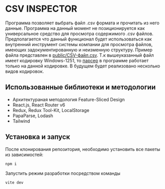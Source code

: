 # CSV INSPECTOR

Программа позволяет выбрать файл .csv формата и прочитать из него данные.
Программа на данный момент не позиционируется как универсальное средство для просмотра содержимого .csv файлов. Предполагается что данный функционал будет использоваться как внутренний инструмент системы компании для просмотра файлов, имеющих задокументированную и неизменную структуру. Пример файла представлен в [public/CSV-файл.csv](https://github.com/Tionlierite/csv-inspector/blob/main/public/CSV-%D1%84%D0%B0%D0%B9%D0%BB.csv).
Т.к вышеуказанный файл имеет кодировку Windows-1251, то [парсер](https://github.com/Tionlierite/csv-inspector/blob/main/src/features/ChooseFileButton/csvParser.js) в программе работает только на данной кодировке. В будущем будет реализовано несколько видов кодировок. 
## Использованные библиотеки и методологии
* Архитектураная методология Feature-Sliced Design
* React.js, React Router v6
* Redux, Redux Tool-Kit, LocalStorage
* PapaParse, Lodash
* Tailwind
## Установка и запуск
После клонирования репозитория, необходимо установить все пакеты из зависимостей:

`npm i`

Запустить режим разработки посредством команды

`vite dev`
